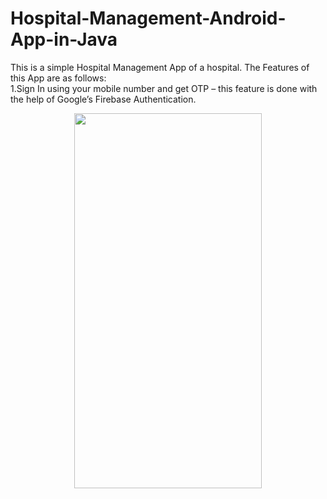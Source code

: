 <h1>Hospital-Management-Android-App-in-Java</h1>

This is a simple Hospital Management App of a hospital. The Features of this App are as follows:<br />
1.Sign In using your mobile number and get OTP – this feature is done with the help of Google’s Firebase Authentication.<br />
<p align="center">
<img src="https://user-images.githubusercontent.com/54215324/101052494-adb68880-35ac-11eb-9822-0727c74176e4.jpeg" width="300" height="600">
</p>

